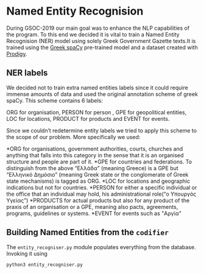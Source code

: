 # Named Entity Recognision

During GSOC-2019 our main goal was to enhance the NLP capabilities of the program. To this end we decided it is vital to train a Named Entity Recognision (NER) model using solely Greek Government Gazette texts.It is trained using the [Greek spaCy](https://spacy.io/models/el/) pre-trained model and a dataset created with [Prodigy](https://prodi.gy/).

## NER labels 

We decided not to train extra named entities labels since it could require immense amounts of data and used the original annotation scheme of greek spaCy. This scheme contains 6 labels:

ORG for organisation, PERSON for person , GPE for geopolitical entities, LOC for locations, PRODUCT for products and EVENT for events.

Since we couldn’t redetermine entity labels we tried to apply this scheme to the scope of our problem. More specifically we used:

*ORG for organisations, government authorities, courts, churches and anything that falls into this category in the sense that it is an organised structure and people are part of it.
*GPE for countries and federations. To distinguish from the above “Ελλάδα” (meaning Greece) is a GPE but “Ελληνικό Δημόσιο” (meaning Greek state or the conglomerate of Greek state  mechanisms)  is tagged as ORG.
*LOC for locations and geographic indications but not  for countries.
*PERSON for either a specific individual or the office that an individual may hold, his administrational role(“ο Υπουργός Υγείας”)
*PRODUCTS for actual products but also for any product of the praxis of an organisation or a GPE, meaning also pacts, agreements, programs, guidelines or systems.
*EVENT for events such as "Αργία"


## Building Named Entities from the `codifier`

The `entity_recogniser.py` module populates everything from the database. Invoking it using
```
python3 entity_recogniser.py
```
